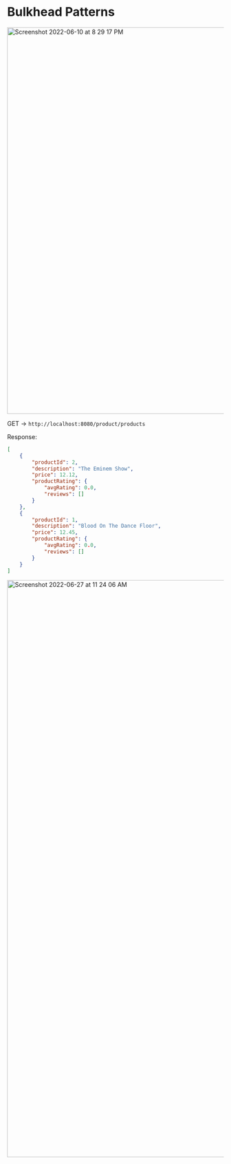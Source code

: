 # Bulkhead Patterns

<img width="900" alt="Screenshot 2022-06-10 at 8 29 17 PM" src="https://user-images.githubusercontent.com/54174687/175859820-239f9241-970d-44cf-b48c-d8262d5c6d45.png">

GET -> `http://localhost:8080/product/products`

Response:

```json
[
    {
        "productId": 2,
        "description": "The Eminem Show",
        "price": 12.12,
        "productRating": {
            "avgRating": 0.0,
            "reviews": []
        }
    },
    {
        "productId": 1,
        "description": "Blood On The Dance Floor",
        "price": 12.45,
        "productRating": {
            "avgRating": 0.0,
            "reviews": []
        }
    }
]
```

<img width="1344" alt="Screenshot 2022-06-27 at 11 24 06 AM" src="https://user-images.githubusercontent.com/54174687/175869104-81113996-a986-40ec-a6b7-9a68c4489df8.png">
